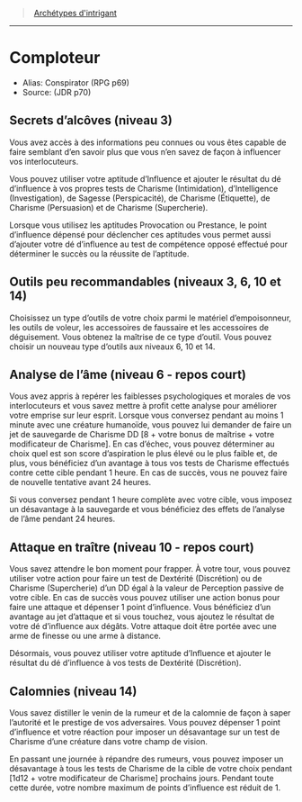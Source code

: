 
<!--SubClassItem-->

> <!--ParentNameLink-->[Archétypes d'intrigant](class_scheming_fr.md#archétypes-dintrigant)<!--/ParentNameLink-->

---

# <!--Name-->Comploteur<!--/Name-->

- Alias: <!--AltName-->Conspirator (RPG p69)<!--/AltName-->
- Source: <!--Source-->(JDR p70)<!--/Source-->

<!--ClassFeatureItem-->

## <!--Name-->Secrets d’alcôves<!--/Name--> (niveau 3)

<!--Description-->

Vous avez accès à des informations peu connues ou vous êtes capable de faire semblant d’en savoir plus que vous n’en savez de façon à influencer vos interlocuteurs.

Vous pouvez utiliser votre aptitude d’Influence et ajouter le résultat du dé d’influence à vos propres tests de Charisme (Intimidation), d’Intelligence (Investigation), de Sagesse (Perspicacité), de Charisme (Étiquette), de Charisme (Persuasion) et de Charisme (Supercherie).

Lorsque vous utilisez les aptitudes Provocation ou Prestance, le point d’influence dépensé pour déclencher ces aptitudes vous permet aussi d’ajouter votre dé d’influence au test de compétence opposé effectué pour déterminer le succès ou la réussite de l’aptitude.

<!--/Description-->

<!--/ClassFeatureItem-->

<!--ClassFeatureItem-->

## <!--Name-->Outils peu recommandables<!--/Name--> (niveaux 3, 6, 10 et 14)

<!--Description-->

Choisissez un type d’outils de votre choix parmi le matériel d’empoisonneur, les outils de voleur, les accessoires de faussaire et les accessoires de déguisement. Vous obtenez la maîtrise de ce type d’outil. Vous pouvez choisir un nouveau type d’outils aux niveaux 6, 10 et 14.

<!--/Description-->

<!--/ClassFeatureItem-->

<!--ClassFeatureItem-->

## <!--Name-->Analyse de l’âme<!--/Name--> (niveau 6 - repos court)

<!--Description-->

Vous avez appris à repérer les faiblesses psychologiques et morales de vos interlocuteurs et vous savez mettre à profit cette analyse pour améliorer votre emprise sur leur esprit. Lorsque vous conversez pendant au moins 1 minute avec une créature humanoïde, vous pouvez lui demander de faire un jet de sauvegarde de Charisme DD [8 + votre bonus de maîtrise + votre modificateur de Charisme]. En cas d’échec, vous pouvez déterminer au choix quel est son score d’aspiration le plus élevé ou le plus faible et, de plus, vous bénéficiez d’un avantage à tous vos tests de Charisme effectués contre cette cible pendant 1 heure. En cas de succès, vous ne pouvez faire de nouvelle tentative avant 24 heures.

Si vous conversez pendant 1 heure complète avec votre cible, vous imposez un désavantage à la sauvegarde et vous bénéficiez des effets de l’analyse de l’âme pendant 24 heures.

<!--/Description-->

<!--/ClassFeatureItem-->

<!--ClassFeatureItem-->

## <!--Name-->Attaque en traître<!--/Name--> (niveau 10 - repos court)

<!--Description-->

Vous savez attendre le bon moment pour frapper. À votre tour, vous pouvez utiliser votre action pour faire un test de Dextérité (Discrétion) ou de Charisme (Supercherie) d’un DD égal à la valeur de Perception passive de votre cible. En cas de succès vous pouvez utiliser une action bonus pour faire une attaque et dépenser 1 point d’influence. Vous bénéficiez d’un avantage au jet d’attaque et si vous touchez, vous ajoutez le résultat de votre dé d’influence aux dégâts. Votre attaque doit être portée avec une arme de finesse ou une arme à distance.

Désormais, vous pouvez utiliser votre aptitude d’Influence et ajouter le résultat du dé d’influence à vos tests de Dextérité (Discrétion).

<!--/Description-->

<!--/ClassFeatureItem-->

<!--ClassFeatureItem-->

## <!--Name-->Calomnies<!--/Name--> (niveau 14)

<!--Description-->

Vous savez distiller le venin de la rumeur et de la calomnie de façon à saper l’autorité et le prestige de vos adversaires. Vous pouvez dépenser 1 point d’influence et votre réaction pour imposer un désavantage sur un test de Charisme d’une créature dans votre champ de vision.

En passant une journée à répandre des rumeurs, vous pouvez imposer un désavantage à tous les tests de Charisme de la cible de votre choix pendant [1d12 + votre modificateur de Charisme] prochains jours. Pendant toute cette durée, votre nombre maximum de points d’influence est réduit de 1.

<!--/Description-->

<!--/ClassFeatureItem-->

<!--/SubClassItem-->

